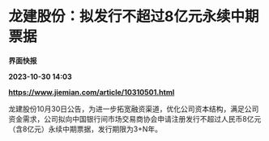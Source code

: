 # 龙建股份：拟发行不超过8亿元永续中期票据
**界面快报**

**2023-10-30 14:03**

**https://www.jiemian.com/article/10310501.html**

龙建股份10月30日公告，为进一步拓宽融资渠道，优化公司资本结构，满足公司资金需求，公司拟向中国银行间市场交易商协会申请注册发行不超过人民币8亿元（含8亿元）永续中期票据，发行期限为3+N年。